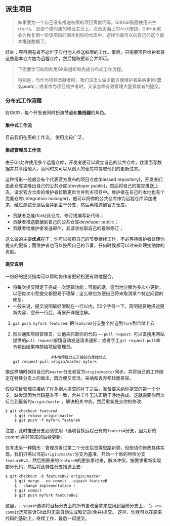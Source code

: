 ## 派生项目

> 如果要为一个自己没有推送权限的项目贡献代码，GitHub鼓励使用派生(`fork`)。 到那个感兴趣的项目主页上，点击页面上的`fork`按钮，GitHub就会为你复制一份该项目的副本到你的仓库中，这样你就可以向自己的这个副本推送数据了。

好处：项目拥有者不必忙于应付他人推送权限的工作。事后，只需要项目维护者将这些副本仓库加为远程仓库，然后提取更新合并即可。



> 下面要学习如何利用Git来组织和完成分布式工作流程。
>
> 特别是，当作为项目贡献者时，我们该怎么做才能方便维护者采纳更新(**怎么push**)；或者作为项目维护者时，又该怎样有效管理大量贡献者的提交。

### 分布式工作流程

在Git中，每个开发者同时扮演**节点**和**集线器**的角色。

#### 集中式工作流

目前我们在用的工作流。 使用比较广泛。

#### 集成管理员工作流

由于Git允许使用多个远程仓库，开发者便可以建立自己的公共仓库，往里面写数据并共享给他人，而同时又可以从别人的仓库中提取他们的更新过来。

这种情形一般都会有个代表官方发布的项目仓库(blessed repository)，开发者们由此仓库克隆出自己的公共仓库(developer public)，然后将自己的提交推送上去，请求官方仓库的维护者拉取更新合并到主项目中。维护者在自己的本地也有个克隆仓库(integration manager)，他可以将你的公共仓库作为远程仓库添加进来，经过测试无误后合并到主干分支，然后再推送到官方仓库。

- 贡献者克隆(fork)此仓库，修订或编写新代码；
- 贡献者推送数据到自己的公共仓库developer public；
- 贡献者给维护者发送邮件，其请求拉取自己的最新修订；

这么做的主要**优点**在于：你可以按照自己的节奏继续工作，不必等待维护者处理你提交的更新；而维护者也可以按照自己的节奏，任何时候都可以过来处理接纳你的贡献。



#### 提交说明

一份好的提交指南可以帮助协作者更轻松更有效地配合。

- 将每次提交限定于完成一次逻辑功能；可能的话，适当地分解为多次小更新，以便每次小型提交都更易于理解；这么做也方便自己将来取消某个特定问题的修复。
- 一般来说，提交说明最好限制在一行以内，50个字符一下，简明扼要地描述更新内容，空开一行后，再展开详细注解。



1. `git push myfork featureA`: 把`featureA`分支整个推送到`fork`到仓储上去

2. 然后通知项目管理员，让他来抓取你的代码 — `pull request`. 可以直接用网站提供的`pull request`按钮自动发送请求通知；或者手工`git request-pull`命令输出结果电邮给项目管理员。

   ```shell
                    #本地特性分支开始前的原始分支
   git request-pull origin/master myfork 
   
   ```

像这样随时保持自己的`master`分支和官方`origin/master`同步，并将自己的工作限定在特性分支上的做法，既方便又灵活，采纳和丢弃都轻而易举。



假设项目管理员接纳了许多别人提交的补丁之后，准备要采纳你提交的第一个分支，缺发现因为代码基准不一致，合并工作无法正确干净地完成。这就需要你再次衍合到最新的`origin/master`，解决相关冲突，然后重新提交你的修改:

```powershell
$ git checkout featureA
	$ git rebase origin/master
	$ git push -f myfork featureA
```

注意，此时推送分支必须使用`-f`选项替换远程已有的`featureA`分支，因为新的commit并非原来的后续更新。



在考虑另一种情形：管理员看过第二个分支后觉得思路新颖，但想请你修改具体实现。我们只需以当前`origin/master`分支为基准，开始一个新的特性分支`featureBv2`，然后把原来的`featureB`的更新拿过来，解决冲突，按要求重新实现部分代码，然后将此特性分支推送上去:

```powershell
$ git checkout -b featureBv2 origin/master
	$ git merge --no-commit --squash featureB
	$ ( change implementation )
	$ git commit 
	$ git push myfork featureBv2
```

这里，`--squash`选项将目标分支上的所有更改全拿来应用到当前分支上，而`--no-commit`选项告诉Git此时无需自动生成和记录(合并)提交。 这样，你就可以在原来代码的基础上，继续工作，最后一起提交。















